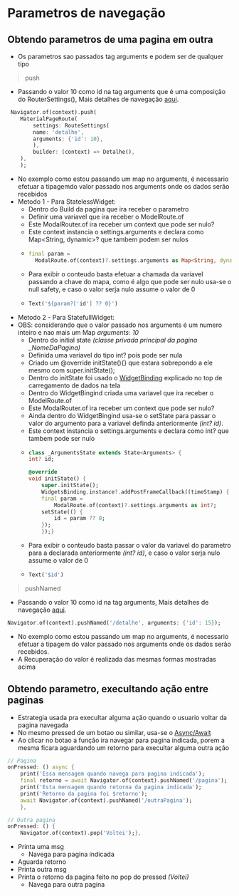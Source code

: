 # Parametros de navegação
## Obtendo parametros de uma pagina em outra
- Os parametros sao passados tag arguments e podem ser de qualquer tipo
>push
- Passando o valor 10 como id na tag arguments que é uma composição do RouterSettings(), Mais detalhes de navegação [aqui](./Navegacao.md).
```dart
 Navigator.of(context).push(
    MaterialPageRoute(
        settings: RouteSettings(
        name: 'detalhe',
        arguments: {'id': 10},
        ),
        builder: (context) => Detalhe(),
    ),
    );
```
- No exemplo como estou passando um map no arguments, é necessario efetuar a tipagemdo valor passado nos arguments onde os dados serão recebidos
- Metodo 1 - Para StatelessWidget:
    - Dentro do Build da pagina que ira receber o parametro
    - Definir uma variavel que ira receber o ModelRoute.of
    - Este ModalRouter.of ira receber um context que pode ser nulo?
    - Este context instancia o settings.arguments e declara como Map<String, dynamic>? que tambem podem ser nulos
    -   ```dart
        final param =
          ModalRoute.of(context)?.settings.arguments as Map<String, dynamic>?;
        ```
    - Para exibir o conteudo basta efetuar a chamada da variavel passando a chave do mapa, como é algo que pode ser nulo usa-se o null safety, e caso o valor serja nulo assume o valor de 0
    -   ```dart
        Text('${param?['id'] ?? 0}')
        ```
-   Metodo 2 - Para StatefullWidget:
-   OBS: considerando que o valor passado nos arguments é um numero inteiro e nao mais um Map *arguments: 10*
    -   Dentro do initial state *(classe privada principal da pagina _NomeDaPagina)*
    -   Definida uma variavel do tipo int? pois pode ser nula
    -   Criado um @override initState(){} que estara sobrepondo a ele mesmo com super.initState();
    -   Dentro do initState foi usado o [WidgetBinding](Flutter_Topicos.md) explicado no top de carregamento de dados na tela
    -   Dentro do WidgetBingind criada uma variavel que ira receber o ModelRoute.of
    -   Este ModalRouter.of ira receber um context que pode ser nulo?
    -   Ainda dentro do WidgetBingind usa-se o setState para passar o valor do argumento para a variavel definda anteriormente *(int? id)*.
    -   Este context instancia o settings.arguments e declara como int? que tambem pode ser nulo
    -   ```dart
        class _ArgumentsState extends State<Arguments> {
        int? id;

        @override
        void initState() {
            super.initState();
            WidgetsBinding.instance?.addPostFrameCallback((timeStamp) {
            final param =
                ModalRoute.of(context)?.settings.arguments as int?;
            setState(() {
                id = param ?? 0;
            });
            });}
        ```
    - Para exibir o conteudo basta passar o valor da variavel do parametro para a declarada anteriormente *(int? id)*, e caso o valor serja nulo assume o valor de 0
    -   ```dart
        Text('$id')
        ```
>pushNamed
- Passando o valor 10 como id na tag arguments, Mais detalhes de navegação [aqui](./Navegacao.md).
```dart
Navigator.of(context).pushNamed('/detalhe', arguments: {'id': 15});
```
- No exemplo como estou passando um map no arguments, é necessario efetuar a tipagem do valor passado nos arguments onde os dados serão recebidos.
- A Recuperação do valor é realizada das mesmas formas mostradas acima
## Obtendo parametro, execultando ação entre paginas
- Estrategia usada pra execultar alguma ação quando o usuario voltar da pagina navegada
- No mesmo pressed de um botao ou similar, usa-se o [Async/Await](../Dart/Dart_OO/Async.md)
- Ao clicar no botao a função ira navegar para pagina indicada, porem a mesma ficara aguardando um retorno para execultar alguma outra ação
```dart
// Pagina
onPressed: () async {
    print('Essa mensagem quando navega para pagina indicada');
    final retorno = await Navigator.of(context).pushNamed('/pagina');
    print('Esta mensagem quando retorna da pagina indicada');
    print('Retorno da pagina foi $retorno');
    await Navigator.of(context).pushNamed('/outraPagina');
    },
```
```dart
// Outra pagina
onPressed: () {
    Navigator.of(context).pop('Voltei');},
```
-   Printa uma msg
    -   Navega para pagina indicada
-   Aguarda retorno
-   Printa outra msg
-   Printa o retorno da pagina feito no pop do pressed *(Voltei)*
    -   Navega para outra pagina
